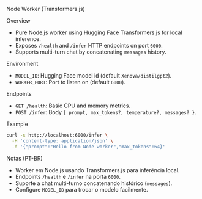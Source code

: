 Node Worker (Transformers.js)

Overview
- Pure Node.js worker using Hugging Face Transformers.js for local inference.
- Exposes `/health` and `/infer` HTTP endpoints on port `6000`.
- Supports multi-turn chat by concatenating `messages` history.

Environment
- `MODEL_ID`: Hugging Face model id (default `Xenova/distilgpt2`).
- `WORKER_PORT`: Port to listen on (default `6000`).

Endpoints
- `GET /health`: Basic CPU and memory metrics.
- `POST /infer`: Body `{ prompt, max_tokens?, temperature?, messages? }`.

Example
```bash
curl -s http://localhost:6000/infer \
  -H 'content-type: application/json' \
  -d '{"prompt":"Hello from Node worker","max_tokens":64}'
```

Notas (PT-BR)
- Worker em Node.js usando Transformers.js para inferência local.
- Endpoints `/health` e `/infer` na porta `6000`.
- Suporte a chat multi-turno concatenando histórico (`messages`).
- Configure `MODEL_ID` para trocar o modelo facilmente.